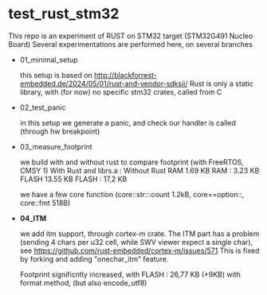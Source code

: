 # test_rust_stm32

This repo is an experiment of RUST on STM32 target (STM32G491 Nucleo Board)
Several experimentations are performed here, on several branches

* 01_minimal_setup

  this setup is based on http://blackforrest-embedded.de/2024/05/01/rust-and-vendor-sdksii/
  Rust is only a static library, with (for now) no specific stm32 crates, called from C


* 02_test_panic

  in this setup we generate a panic, and check our handler is called (through hw breakpoint)
  
* 03_measure_footprint

  we build with and without rust to compare footprint (with FreeRTOS, CMSY 1)
  With Rust and librs.a :        Without Rust
  	RAM     1.69 KB              RAM : 3.23 KB
  	FLASH   13.55 KB             FLASH : 17,2 KB
  	
  	we have a few core function (core::str:::count 1.2kB, core==option::, core::fmt 518B)
  	
* **04_ITM**

  we add itm support, through cortex-m crate. The ITM part has a problem (sending 4 chars per 
  u32 cell, while SWV viewer expect a single char), see https://github.com/rust-embedded/cortex-m/issues/571
  This is fixed by forking and adding "onechar_itm" feature.
  
  Footprint significntly increased, with FLASH : 26,77 KB (+9KB) with format method, (but also encode_utf8)

